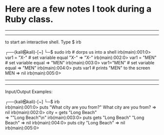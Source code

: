 # Here are a few notes I took during a Ruby class.

-------------------
-------------------

to start an interactive shell. Type $ irb 






┌──(kali㉿kali)-[~]
└─$ sudo irb               		# dorps us into a shell
irb(main):001:0> var1 = "X-"		# set variable equal "X-"
=> "X-"
irb(main):002:0> var1 = "MEN"		# set variable equal
=> "MEN"
irb(main):003:0> var1="MEN"		# set variable equal
=> "MEN"
irb(main):004:0> puts var1		# prints "MEN" to the screen
MEN
=> nil
irb(main):005:0> 


-------------------------------------------
-------------------------------------------

Input/Output Examples:

┌──(kali㉿kali)-[~]
└─$ irb  
irb(main):001:0> puts "What city are you from?"
What city are you from?
=> nil
irb(main):002:0> city = gets
"Long Beach"      
=> "\"Long Beach\"\n"
irb(main):003:0> puts gets
"Long Beach"
"Long Beach"
=> nil
irb(main):004:0> puts city
"Long Beach"
=> nil
irb(main):005:0>
